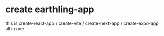 # create earthling-app

this is create-react-app / create-vite / create-next-app / create-expo-app all in one
